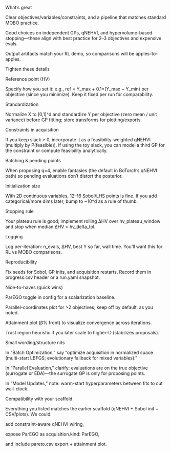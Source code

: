 What’s great

Clear objectives/variables/constraints, and a pipeline that matches standard MOBO practice.

Good choices on independent GPs, qNEHVI, and hypervolume-based stopping—these align with best practice for 2–3 objectives and expensive evals.

Output artifacts match your RL demo, so comparisons will be apples-to-apples.

Tighten these details

Reference point (HV)

Specify how you set it: e.g., ref = Y_max + 0.1*(Y_max − Y_min) per objective (since you minimize). Keep it fixed per run for comparability.

Standardization

Normalize X to [0,1]^d and standardize Y per objective (zero mean / unit variance) before GP fitting; store transforms for plotting/exports.

Constraints in acquisition

If you keep slack ≥ 0, incorporate it as a feasibility-weighted qNEHVI (multiply by P(feasible)). If using the toy slack, you can model a third GP for the constraint or compute feasibility analytically.

Batching & pending points

When proposing q=4, enable fantasies (the default in BoTorch’s qNEHVI path) so pending evaluations don’t distort the posterior.

Initialization size

With 2D continuous variables, 12–16 Sobol/LHS points is fine. If you add categorical/more dims later, bump to ~10*d as a rule of thumb.

Stopping rule

Your plateau rule is good; implement rolling ΔHV over hv_plateau_window and stop when median ΔHV < hv_delta_tol.

Logging

Log per-iteration: n_evals, ΔHV, best Y so far, wall time. You’ll want this for RL vs MOBO comparisons.

Reproducibility

Fix seeds for Sobol, GP inits, and acquisition restarts. Record them in progress.csv header or a run.yaml snapshot.

Nice-to-haves (quick wins)

ParEGO toggle in config for a scalarization baseline.

Parallel-coordinates plot for >2 objectives; keep off by default, as you noted.

Attainment plot (β% front) to visualize convergence across iterations.

Trust region heuristic if you later scale to higher-D (stabilizes proposals).

Small wording/structure nits

In “Batch Optimization,” say “optimize acquisition in normalized space (multi-start LBFGS; evolutionary fallback for mixed variables).”

In “Parallel Evaluation,” clarify: evaluations are on the true objective (surrogate or EDA)—the surrogate GP is only for proposing points.

In “Model Updates,” note: warm-start hyperparameters between fits to cut wall-clock.

Compatibility with your scaffold

Everything you listed matches the earlier scaffold (qNEHVI + Sobol init + CSV/plots). We could:

add constraint-aware qNEHVI wiring,

expose ParEGO as acquisition.kind: ParEGO,

and include pareto.csv export + attainment plot.